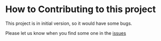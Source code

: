 # How to Contributing to this project

This project is in initial version, so it would have some bugs.

Please let us know when you find some one in the [issues](https://github.com/ZhengLinLei/TkAPI/issues)